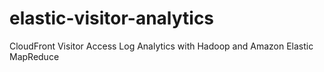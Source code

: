 # elastic-visitor-analytics
CloudFront Visitor Access Log Analytics with Hadoop and Amazon Elastic MapReduce
